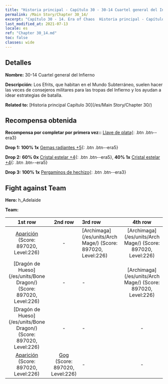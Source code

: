 ```yaml
---
title: "Historia principal - Capítulo 30 - 30-14 Cuartel general del Infierno"
permalink: /Main Story/Chapter 30_14/
excerpt: "Capítulo 30 - 14. Era of Chaos  Historia principal - Capítulo 30_14. 30-14 Cuartel general del Infierno"
last_modified_at: 2021-07-13
locale: es
ref: "Chapter 30_14.md"
toc: false
classes: wide
---
```


## Detalles

 **Nombre:** 30-14 Cuartel general del Infierno

 **Descripción:** Los Efrits, que habitan en el Mundo Subterráneo, suelen hacer las veces de consejeros militares para las tropas del Infierno y los ayudan a idear estrategias de batalla.

 **Related to:** [Historia principal Capítulo 30](/es/Main Story/Chapter 30/)

## Recompensa obtenida

 **Recompensa por completar por primera vez::** [Llave de plata](/ItemsES/con_693/){: .btn .btn--era3}

 **Drop 1:** **100% 1x** [Gemas radiantes +5](/ItemsES/mat_100/){: .btn .btn--era5}

 **Drop 2:** **60% 0x** [Cristal estelar +4](/ItemsES/mat_94/){: .btn .btn--era5}, **40% 1x** [Cristal estelar +4](/ItemsES/mat_94/){: .btn .btn--era5}

 **Drop 3:** **100% 1x** [Pergaminos de hechizo](/ItemsES/con_694/){: .btn .btn--era3}


## Fight against Team
 **Hero:** h_Adelaide

 **Team:**


  | 1st row | 2nd row | 3rd row | 4th row |
  |:----:|:----:|:----|:----:|
  | [Aparición](/es/units/Wight/) (Score: 897020, Level:226)  | - | [Archimaga](/es/units/Arch Mage/) (Score: 897020, Level:226)  | [Archimaga](/es/units/Arch Mage/) (Score: 897020, Level:226)  |
  | [Dragón de Hueso](/es/units/Bone Dragon/) (Score: 897020, Level:226)  | - | - | [Archimaga](/es/units/Arch Mage/) (Score: 897020, Level:226)  |
  | [Dragón de Hueso](/es/units/Bone Dragon/) (Score: 897020, Level:226)  | - | - | - |
  | [Aparición](/es/units/Wight/) (Score: 897020, Level:226)  | [Gog](/es/units/Gog/) (Score: 897020, Level:226)  | - | - |


